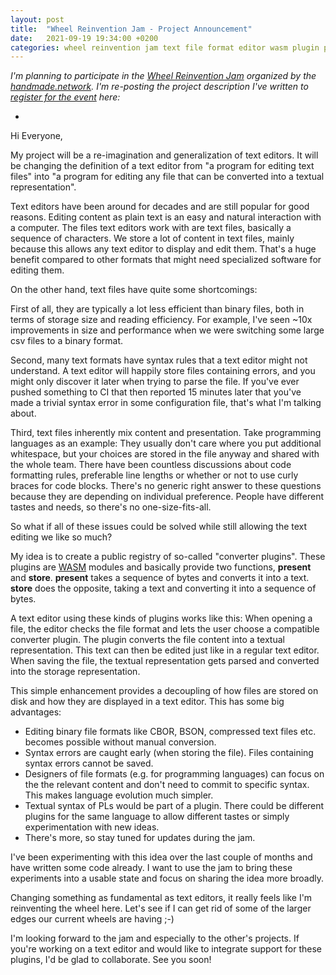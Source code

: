 ```yaml
---
layout: post
title:  "Wheel Reinvention Jam - Project Announcement"
date:   2021-09-19 19:34:00 +0200
categories: wheel reinvention jam text file format editor wasm plugin programming language
---
```


*I'm planning to participate in the [Wheel Reinvention Jam](https://handmade.network/jam) organized by the [handmade.network](https://handmade.network/). I'm re-posting the project description I've written to [register for the event](https://handmade.network/forums/jam/t/8074-register_here__jam_projects___teams%2521) here:*

-

Hi Everyone,

My project will be a re-imagination and generalization of text editors. It will be changing the definition of a text editor from "a program for editing text files" into "a program for editing any file that can be converted into a textual representation". 

Text editors have been around for decades and are still popular for good reasons. Editing content as plain text is an easy and natural interaction with a computer. The files text editors work with are text files, basically a sequence of characters. We store a lot of content in text files, mainly because this allows any text editor to display and edit them. That's a huge benefit compared to other formats that might need specialized software for editing them.

On the other hand, text files have quite some shortcomings: 

First of all, they are typically a lot less efficient than binary files, both in terms of storage size and reading efficiency. For example, I've seen ~10x improvements in size and performance when we were switching some large csv files to a binary format. 

Second, many text formats have syntax rules that a text editor might not understand. A text editor will happily store files containing errors, and you might only discover it later when trying to parse the file. If you've ever pushed something to CI that then reported 15 minutes later that you've made a trivial syntax error in some configuration file, that's what I'm talking about. 

Third, text files inherently mix content and presentation. Take programming languages as an example: They usually don't care where you put additional whitespace, but your choices are stored in the file anyway and shared with the whole team. There have been countless discussions about code formatting rules, preferable line lengths or whether or not to use curly braces for code blocks. There's no generic right answer to these questions because they are depending on individual preference. People have different tastes and needs, so there's no one-size-fits-all.

So what if all of these issues could be solved while still allowing the text editing we like so much?

My idea is to create a public registry of so-called "converter plugins". These plugins are [WASM](https://webassembly.org/) modules and basically provide two functions, **present** and **store**. **present** takes a sequence of bytes and converts it into a text. **store** does the opposite, taking a text and converting it into a sequence of bytes.

A text editor using these kinds of plugins works like this: When opening a file, the editor checks the file format and lets the user choose a compatible converter plugin. The plugin converts the file content into a textual representation. This text can then be edited just like in a regular text editor. When saving the file, the textual representation gets parsed and converted into the storage representation.

This simple enhancement provides a decoupling of how files are stored on disk and how they are displayed in a text editor. This has some big advantages:

- Editing binary file formats like CBOR, BSON, compressed text files etc. becomes possible without manual conversion.
- Syntax errors are caught early (when storing the file). Files containing syntax errors cannot be saved.
- Designers of file formats (e.g. for programming languages) can focus on the the relevant content and don't need to commit to specific syntax. This makes language evolution much simpler.
- Textual syntax of PLs would be part of a plugin. There could be different plugins for the same language to allow different tastes or simply experimentation with new ideas.
- There's more, so stay tuned for updates during the jam.

I've been experimenting with this idea over the last couple of months and have written some code already. I want to use the jam to bring these experiments into a usable state and focus on sharing the idea more broadly. 

Changing something as fundamental as text editors, it really feels like I'm reinventing the wheel here. Let's see if I can get rid of some of the larger edges our current wheels are having ;-)

I'm looking forward to the jam and especially to the other's projects. If you're working on a text editor and would like to integrate support for these plugins, I'd be glad to collaborate. See you soon!